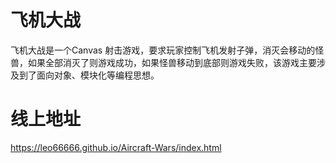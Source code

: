 # 飞机大战

飞机大战是一个Canvas 射击游戏，要求玩家控制飞机发射子弹，消灭会移动的怪兽，如果全部消灭了则游戏成功，如果怪兽移动到底部则游戏失败，该游戏主要涉及到了面向对象、模块化等编程思想。

# 线上地址
https://leo66666.github.io/Aircraft-Wars/index.html

